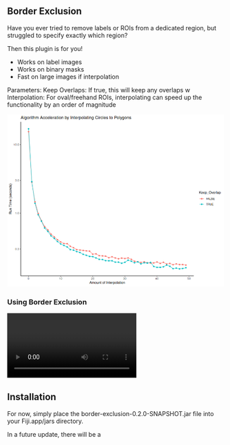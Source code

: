 ## Border Exclusion

Have you ever tried to remove labels or ROIs from a dedicated region, but struggled to specify exactly which region?

Then this plugin is for you!
* Works on label images
* Works on binary masks
* Fast on large images if interpolation

Parameters:
Keep Overlaps: If true, this will keep any overlaps w
Interpolation: For oval/freehand ROIs, interpolating can speed up the functionality by an order of magnitude

![Algorithm_Acceleration.png](assets/Algorithm_Acceleration.png)

### Using Border Exclusion

![Exclude_Labels_Example.mp4](assets/Exclude_Labels_Example.mp4)

## Installation
For now, simply place the border-exclusion-0.2.0-SNAPSHOT.jar file into your Fiji.app/jars directory.

In a future update, there will be a 
